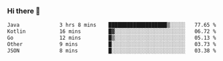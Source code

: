 ### Hi there 👋

<!--START_SECTION:waka-->

```txt
Java             3 hrs 8 mins    ███████████████████▒░░░░░   77.65 %
Kotlin           16 mins         █▓░░░░░░░░░░░░░░░░░░░░░░░   06.72 %
Go               12 mins         █▒░░░░░░░░░░░░░░░░░░░░░░░   05.13 %
Other            9 mins          █░░░░░░░░░░░░░░░░░░░░░░░░   03.73 %
JSON             8 mins          █░░░░░░░░░░░░░░░░░░░░░░░░   03.38 %
```

<!--END_SECTION:waka-->

<!--
**jerry-shao/jerry-shao** is a ✨ _special_ ✨ repository because its `README.md` (this file) appears on your GitHub profile.

Here are some ideas to get you started:

- 🔭 I’m currently working on ...
- 🌱 I’m currently learning ...
- 👯 I’m looking to collaborate on ...
- 🤔 I’m looking for help with ...
- 💬 Ask me about ...
- 📫 How to reach me: ...
- 😄 Pronouns: ...
- ⚡ Fun fact: ...
-->
